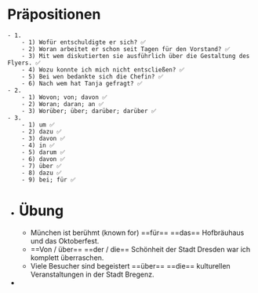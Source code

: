 # Präpositionen
	- 1.
		- 1) Wofür entschuldigte er sich? ✅
		- 2) Woran arbeitet er schon seit Tagen für den Vorstand? ✅
		- 3) Mit wem diskutierten sie ausführlich über die Gestaltung des Flyers. ✅
		- 4) Wozu konnte ich mich nicht entscließen? ✅
		- 5) Bei wen bedankte sich die Chefin? ✅
		- 6) Nach wem hat Tanja gefragt? ✅
	- 2.
		- 1) Wovon; von; davon ✅
		- 2) Woran; daran; an ✅
		- 3) Worüber; über; darüber; darüber ✅
	- 3.
		- 1) um ✅
		- 2) dazu ✅
		- 3) davon ✅
		- 4) in ✅
		- 5) darum ✅
		- 6) davon ✅
		- 7) über ✅
		- 8) dazu ✅
		- 9) bei; für ✅
- # Übung
	- München ist berühmt (known for) ==für== ==das== Hofbräuhaus und das Oktoberfest.
	- ==Von / über== ==der / die== Schönheit der Stadt Dresden war ich komplett überraschen.
	- Viele Besucher sind begeistert ==über== ==die== kulturellen Veranstaltungen in der Stadt Bregenz.
-